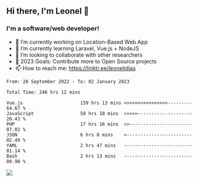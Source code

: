 ## Hi there, I'm Leonel 👋

### I'm a software/web developer!
- 🔭 I’m currently working on Location-Based Web App
- 🌱 I’m currently learning Laravel, Vue.js + NodeJS
- 👯 I’m looking to collaborate with other researchers
- 🥅 2023 Goals: Contribute more to Open Source projects
- 📫 How to reach me: https://linktr.ee/leoneljdias

<!--START_SECTION:waka-->

```text
From: 28 September 2022 - To: 02 January 2023

Total Time: 246 hrs 12 mins

Vue.js                     159 hrs 13 mins >>>>>>>>>>>>>>>>---------   64.67 %
JavaScript                 50 hrs 18 mins  >>>>>--------------------   20.43 %
PHP                        17 hrs 16 mins  >>-----------------------   07.02 %
JSON                       6 hrs 8 mins    >------------------------   02.49 %
YAML                       2 hrs 47 mins   -------------------------   01.14 %
Bash                       2 hrs 13 mins   -------------------------   00.90 %
```

<!--END_SECTION:waka-->

![](https://komarev.com/ghpvc/?username=leoneljdias&color=blue&style=flat-square)
